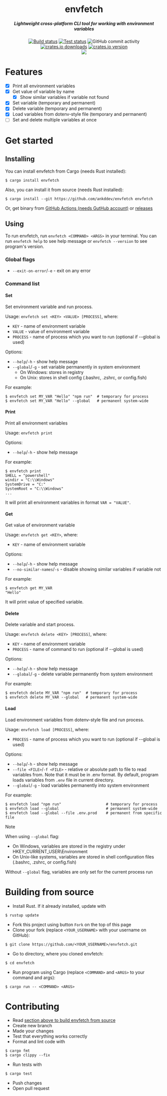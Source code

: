 <h1 align="center">envfetch</h1>
<h5 align="center">Lightweight cross-platform CLI tool for working with environment variables</h5>
<div align="center">
    <a href="https://github.com/ankddev/envfetch/actions/workflows/build.yml"><img src="https://github.com/ankddev/envfetch/actions/workflows/build.yml/badge.svg" alt="Build status"/></a>
    <a href="https://github.com/ankddev/envfetch/actions/workflows/test.yml"><img src="https://github.com/ankddev/envfetch/actions/workflows/test.yml/badge.svg" alt="Test status"/></a>
    <img alt="GitHub commit activity" src="https://img.shields.io/github/commit-activity/w/ankddev/envfetch">
    <a href="https://crates.io/crates/envfetch"><img src="https://img.shields.io/crates/d/envfetch" alt="crates.io downloads"/></a>
    <a href="https://crates.io/crates/envfetch"><img src="https://img.shields.io/crates/v/envfetch" alt="crates.io version"/></a>
</div>
<div align="center">
    <img src="https://github.com/user-attachments/assets/261ea1fd-438a-40b0-847d-6a460b7a30a9" />
</div>

# Features
- [x] Print all environment variables
- [x] Get value of variable by name
    - [x] Show similar variables if variable not found
- [x] Set variable (temporary and permanent)
- [x] Delete variable (temporary and permanent)
- [x] Load variables from dotenv-style file (temporary and permanent)
- [ ] Set and delete multiple variables at once
# Get started
## Installing
You can install envfetch from Cargo (needs Rust installed):
```shell
$ cargo install envfetch
```
Also, you can install it from source (needs Rust installed):
```shell
$ cargo install --git https://github.com/ankddev/envfetch envfetch
```
Or, get binary from [GitHub Actions (needs GutHub account)](https://github.com/ankddev/envfetch/actions/) or [releases](https://github.com/ankddev/envfetch/releases/)
## Using
To run envfetch, run `envfetch <COMMAND> <ARGS>` in your terminal.
You can run `envfetch help` to see help message or `envfetch --version` to see program's version.
### Global flags
- `--exit-on-error`/`-e` - exit on any error

### Command list
#### Set
Set environment variable and run process.

Usage:
`envfetch set <KEY> <VALUE> [PROCESS]`, where:
- `KEY` - name of environment variable
- `VALUE` - value of environment variable
- `PROCESS` - name of process which you want to run (optional if --global is used)

Options:
- `--help`/`-h` - show help message
- `--global`/`-g` - set variable permanently in system environment
  - On Windows: stores in registry
  - On Unix: stores in shell config (.bashrc, .zshrc, or config.fish)

For example:
```shell
$ envfetch set MY_VAR "Hello" "npm run"  # temporary for process
$ envfetch set MY_VAR "Hello" --global   # permanent system-wide
```

#### Print
Print all environment variables

Usage:
`envfetch print`

Options:
- `--help`/`-h` - show help message

For example:
```shell
$ envfetch print
SHELL = "powershell"
windir = "C:\\Windows"
SystemDrive = "C:"
SystemRoot = "C:\\Windows"
...
```
It will print all environment variables in format `VAR = "VALUE"`.
#### Get
Get value of environment variable

Usage:
`envfetch get <KEY>`, where:
- `KEY` - name of environment variable

Options:
- `--help`/`-h` - show help message
- `--no-similar-names`/`-s` - disable showing similar variables if variable not

For example:
```shell
$ envfetch get MY_VAR
"Hello"
```
It will print value of specified variable.
#### Delete
Delete variable and start process.

Usage:
`envfetch delete <KEY> [PROCESS]`, where:
- `KEY` - name of environment variable
- `PROCESS` - name of command to run (optional if --global is used)

Options:
- `--help`/`-h` - show help message
- `--global`/`-g` - delete variable permanently from system environment

For example:
```shell
$ envfetch delete MY_VAR "npm run"  # temporary for process
$ envfetch delete MY_VAR --global   # permanent system-wide
```

#### Load
Load environment variables from dotenv-style file and run process.

Usage:
`envfetch load [PROCESS]`, where:
- `PROCESS` - name of process which you want to run (optional if --global is used)

Options:
- `--help`/`-h` - show help message
- `--file <FILE>`/`-f <FILE>` - relative or absolute path to file to read variables from. Note that it must be in .env format.
By default, program loads variables from `.env` file in current directory.
- `--global`/`-g` - load variables permanently into system environment

For example:
```shell
$ envfetch load "npm run"                    # temporary for process
$ envfetch load --global                     # permanent system-wide
$ envfetch load --global --file .env.prod    # permanent from specific file
```

> [!NOTE]
> When using `--global` flag:
> - On Windows, variables are stored in the registry under HKEY_CURRENT_USER\Environment
> - On Unix-like systems, variables are stored in shell configuration files (.bashrc, .zshrc, or config.fish)
> 
> Without `--global` flag, variables are only set for the current process run
# Building from source
- Install Rust. If it already installed, update with
```shell
$ rustup update
```
- Fork this project using button `Fork` on the top of this page
- Clone your fork (replace `<YOUR_USERNAME>` with your username on GitHub):
```shell
$ git clone https://github.com/<YOUR_USERNAME>/envfetch.git
```
- Go to directory, where you cloned envfetch:
```shell
$ cd envfetch
```
- Run program using Cargo (replace `<COMMAND>` and `<ARGS>` to your command and args):
```shell
$ cargo run -- <COMMAND> <ARGS>
```
# Contributing
- Read [section above to build envfetch from source](#building-from-source)
- Create new branch
- Made your changes
- Test that everything works correctly
- Format and lint code with
```shell
$ cargo fmt
$ cargo clippy --fix
```
- Run tests with
```shell
$ cargo test
```
- Push changes
- Open pull request
